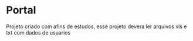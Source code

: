 # Portal
Projeto criado com afins de estudos, esse projeto devera ler arquivos xls e txt com dados de usuarios
